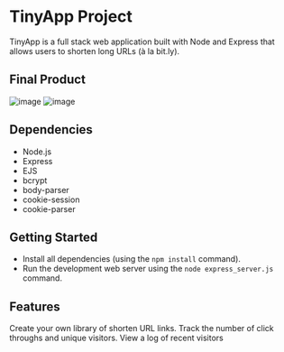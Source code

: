 # TinyApp Project

TinyApp is a full stack web application built with Node and Express that allows users to shorten long URLs (à la bit.ly).

## Final Product

![image](https://user-images.githubusercontent.com/94345485/160046265-517076db-fcbf-48be-b675-ff4d102a0640.png)
![image](https://user-images.githubusercontent.com/94345485/160047576-c746e6eb-7f72-47aa-abcc-49b0dde253a9.png)

## Dependencies

- Node.js
- Express
- EJS
- bcrypt
- body-parser
- cookie-session
- cookie-parser


## Getting Started

- Install all dependencies (using the `npm install` command).
- Run the development web server using the `node express_server.js` command.

## Features

Create your own library of shorten URL links. Track the number of click throughs and unique visitors.
View a log of recent visitors